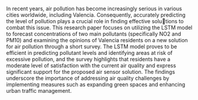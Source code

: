 In recent years, air pollution has become increasingly serious in various
cities worldwide, including Valencia. Consequently, accurately predicting
the level of pollution plays a crucial role in finding effective solutions to combat this issue. This research paper focuses on utilizing
the LSTM model to forecast concentrations of two main pollutants
(specifically NO2 and PM10) and examining the opinions of Valencia
residents on a new solution for air pollution through a short survey. The LSTM model proves to be efficient in predicting pollutant
levels and identifying areas at risk of excessive pollution, and the
survey highlights that residents have a moderate level of satisfaction
with the current air quality and express significant support for the
proposed air sensor solution. The findings underscore the importance
of addressing air quality challenges by implementing measures such
as expanding green spaces and enhancing urban traffic management.
